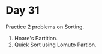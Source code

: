 # Day 31

Practice 2 problems on Sorting.

1. Hoare's Partition.
2. Quick Sort using Lomuto Partion.


